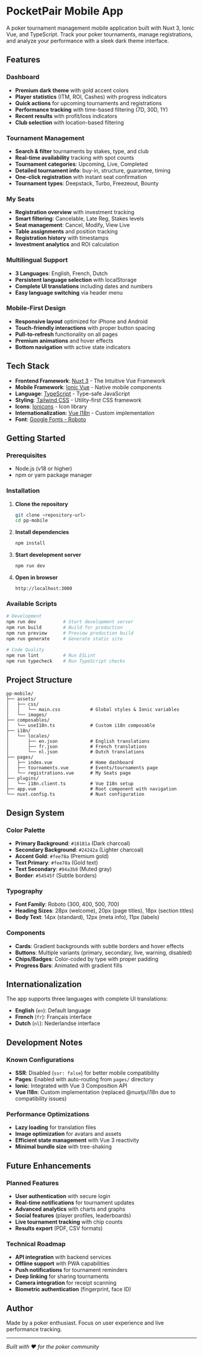 # PocketPair Mobile App

A poker tournament management mobile application built with Nuxt 3, Ionic Vue, and TypeScript. Track your poker tournaments, manage registrations, and analyze your performance with a sleek dark theme interface.

## Features

### **Dashboard**
- **Premium dark theme** with gold accent colors
- **Player statistics** (ITM, ROI, Cashes) with progress indicators
- **Quick actions** for upcoming tournaments and registrations
- **Performance tracking** with time-based filtering (7D, 30D, 1Y)
- **Recent results** with profit/loss indicators
- **Club selection** with location-based filtering

### **Tournament Management**
- **Search & filter** tournaments by stakes, type, and club
- **Real-time availability** tracking with spot counts
- **Tournament categories**: Upcoming, Live, Completed
- **Detailed tournament info**: buy-in, structure, guarantee, timing
- **One-click registration** with instant seat confirmation
- **Tournament types**: Deepstack, Turbo, Freezeout, Bounty

### **My Seats**
- **Registration overview** with investment tracking
- **Smart filtering**: Cancelable, Late Reg, Stakes levels
- **Seat management**: Cancel, Modify, View Live
- **Table assignments** and position tracking
- **Registration history** with timestamps
- **Investment analytics** and ROI calculation

### **Multilingual Support**
- **3 Languages**: English, French, Dutch
- **Persistent language selection** with localStorage
- **Complete UI translations** including dates and numbers
- **Easy language switching** via header menu

### **Mobile-First Design**
- **Responsive layout** optimized for iPhone and Android
- **Touch-friendly interactions** with proper button spacing
- **Pull-to-refresh** functionality on all pages
- **Premium animations** and hover effects
- **Bottom navigation** with active state indicators

## Tech Stack

- **Frontend Framework**: [Nuxt 3](https://nuxt.com/) - The Intuitive Vue Framework
- **Mobile Framework**: [Ionic Vue](https://ionicframework.com/docs/vue/overview) - Native mobile components
- **Language**: [TypeScript](https://www.typescriptlang.org/) - Type-safe JavaScript
- **Styling**: [Tailwind CSS](https://tailwindcss.com/) - Utility-first CSS framework
- **Icons**: [Ionicons](https://ionic.io/ionicons) - Icon library
- **Internationalization**: [Vue I18n](https://vue-i18n.intlify.dev/) - Custom implementation
- **Font**: [Google Fonts - Roboto](https://fonts.google.com/specimen/Roboto)

## Getting Started

### Prerequisites

- Node.js (v18 or higher)
- npm or yarn package manager

### Installation

1. **Clone the repository**
   ```bash
   git clone <repository-url>
   cd pp-mobile
   ```

2. **Install dependencies**
   ```bash
   npm install
   ```

3. **Start development server**
   ```bash
   npm run dev
   ```

4. **Open in browser**
   ```
   http://localhost:3000
   ```

### Available Scripts

```bash
# Development
npm run dev          # Start development server
npm run build        # Build for production
npm run preview      # Preview production build
npm run generate     # Generate static site

# Code Quality
npm run lint         # Run ESLint
npm run typecheck    # Run TypeScript checks
```

## Project Structure

```
pp-mobile/
├── assets/
│   ├── css/
│   │   └── main.css           # Global styles & Ionic variables
│   └── images/
├── composables/
│   └── useI18n.ts             # Custom i18n composable
├── i18n/
│   └── locales/
│       ├── en.json            # English translations
│       ├── fr.json            # French translations
│       └── nl.json            # Dutch translations
├── pages/
│   ├── index.vue              # Home dashboard
│   ├── tournaments.vue        # Events/tournaments page
│   └── registrations.vue      # My Seats page
├── plugins/
│   └── i18n.client.ts         # Vue I18n setup
├── app.vue                    # Root component with navigation
└── nuxt.config.ts             # Nuxt configuration
```

## Design System

### Color Palette
- **Primary Background**: `#18181a` (Dark charcoal)
- **Secondary Background**: `#24242a` (Lighter charcoal)
- **Accent Gold**: `#fee78a` (Premium gold)
- **Text Primary**: `#fee78a` (Gold text)
- **Text Secondary**: `#94a3b8` (Muted gray)
- **Border**: `#54545f` (Subtle borders)

### Typography
- **Font Family**: Roboto (300, 400, 500, 700)
- **Heading Sizes**: 28px (welcome), 20px (page titles), 18px (section titles)
- **Body Text**: 14px (standard), 12px (meta info), 11px (labels)

### Components
- **Cards**: Gradient backgrounds with subtle borders and hover effects
- **Buttons**: Multiple variants (primary, secondary, live, warning, disabled)
- **Chips/Badges**: Color-coded by type with proper padding
- **Progress Bars**: Animated with gradient fills

## Internationalization

The app supports three languages with complete UI translations:

- **English** (`en`): Default language
- **French** (`fr`): Français interface
- **Dutch** (`nl`): Nederlandse interface

## Development Notes

### Known Configurations
- **SSR**: Disabled (`ssr: false`) for better mobile compatibility
- **Pages**: Enabled with auto-routing from `pages/` directory
- **Ionic**: Integrated with Vue 3 Composition API
- **Vue I18n**: Custom implementation (replaced @nuxtjs/i18n due to compatibility issues)

### Performance Optimizations
- **Lazy loading** for translation files
- **Image optimization** for avatars and assets
- **Efficient state management** with Vue 3 reactivity
- **Minimal bundle size** with tree-shaking

## Future Enhancements

### Planned Features
- **User authentication** with secure login
- **Real-time notifications** for tournament updates
- **Advanced analytics** with charts and graphs
- **Social features** (player profiles, leaderboards)
- **Live tournament tracking** with chip counts
- **Results export** (PDF, CSV formats)

### Technical Roadmap
- **API integration** with backend services
- **Offline support** with PWA capabilities
- **Push notifications** for tournament reminders
- **Deep linking** for sharing tournaments
- **Camera integration** for receipt scanning
- **Biometric authentication** (fingerprint, face ID)


## Author

Made by a poker enthusiast. Focus on user experience and live performance tracking.

---

*Built with ❤️ for the poker community*
